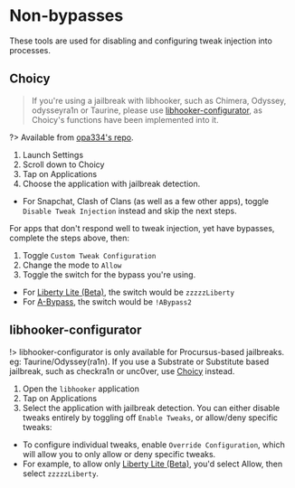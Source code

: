 # Non-bypasses
These tools are used for disabling and configuring tweak injection into processes.

## Choicy

> If you're using a jailbreak with libhooker, such as Chimera, Odyssey, odysseyra1n or Taurine, please use [libhooker-configurator](#libhooker-configurator), as Choicy's functions have been implemented into it.

?> Available from [opa334's repo](https://opa334.github.io/).

1. Launch Settings
2. Scroll down to Choicy
3. Tap on Applications
4. Choose the application with jailbreak detection.
  - For Snapchat, Clash of Clans (as well as a few other apps), toggle `Disable Tweak Injection` instead and skip the next steps.

For apps that don't respond well to tweak injection, yet have bypasses, complete the steps above, then:
1. Toggle `Custom Tweak Configuration`
2. Change the mode to `Allow`
3. Toggle the switch for the bypass you're using.
  - For [Liberty Lite (Beta)](/tools/tweaks?id=liberty-lite-beta), the switch would be `zzzzzLiberty`
  - For [A-Bypass](/tools/tweaks?id=a-bypass), the switch would be `!ABypass2`


## libhooker-configurator

!> libhooker-configurator is only available for Procursus-based jailbreaks. eg: Taurine/Odyssey(ra1n). If you use a Substrate or Substitute based jailbreak, such as checkra1n or unc0ver, use [Choicy](#choicy) instead.

1. Open the `libhooker` application
2. Tap on Applications
3. Select the application with jailbreak detection. You can either disable tweaks entirely by toggling off `Enable Tweaks`, or allow/deny specific tweaks:
  - To configure individual tweaks, enable `Override Configuration`, which will allow you to only allow or deny specific tweaks.
  - For example, to allow only [Liberty Lite (Beta)](/tools/tweaks?id=liberty-lite-beta), you'd select Allow, then select `zzzzzLiberty`.